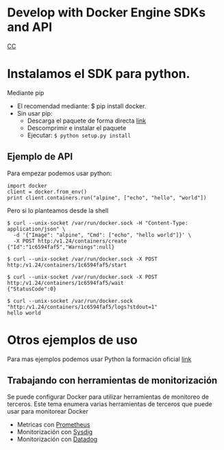# Develop with Docker Engine SDKs and API

[CC](https://docs.docker.com/develop/sdk/#install-the-sdks)

# Instalamos el SDK para python.

Mediante pip
 - El recomendad mediante: $ pip install docker.
 - Sin usar pip:
	- Descarga el paquete de forma directa [link](https://pypi.python.org/pypi/docker/)
	- Descomprimir e instalar el paquete
	- Ejecutar: `$ python setup.py install`

## Ejemplo de API

Para empezar podemos usar python:
```
import docker
client = docker.from_env()
print client.containers.run("alpine", ["echo", "hello", "world"])
```

Pero si lo planteamos desde la shell
```
$ curl --unix-socket /var/run/docker.sock -H "Content-Type: application/json" \
  -d '{"Image": "alpine", "Cmd": ["echo", "hello world"]}' \
  -X POST http:/v1.24/containers/create
{"Id":"1c6594faf5","Warnings":null}

$ curl --unix-socket /var/run/docker.sock -X POST http:/v1.24/containers/1c6594faf5/start

$ curl --unix-socket /var/run/docker.sock -X POST http:/v1.24/containers/1c6594faf5/wait
{"StatusCode":0}

$ curl --unix-socket /var/run/docker.sock "http:/v1.24/containers/1c6594faf5/logs?stdout=1"
hello world
```

# Otros ejemplos de uso
Para mas ejemplos podemos usar Python la formación oficial
[link](https://docs.docker.com/develop/sdk/examples/)


## Trabajando con herramientas de monitorización

Se puede configurar Docker para utilizar herramientas de monitoreo de terceros. Este tema enumera varias herramientas de terceros que puede usar para monitorear Docker

- Metricas con [Prometheus](https://docs.docker.com/config/thirdparty/prometheus/)
- Monitorización con [Sysdig](https://success.docker.com/article/sysdig-monitoring)
- Monitorización con [Datadog](https://success.docker.com/article/datadog-monitoring)
